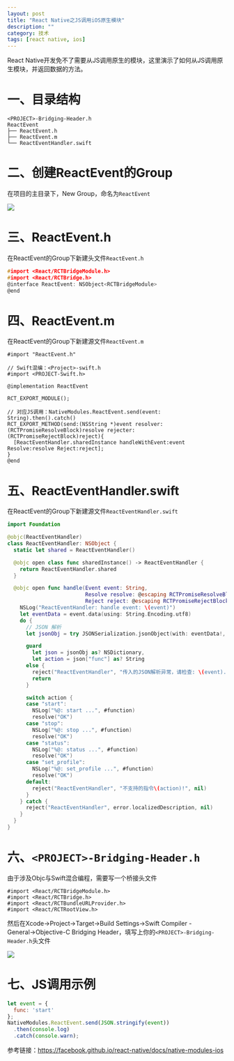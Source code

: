 ```yaml
---
layout: post
title: "React Native之JS调用iOS原生模块"
description: ""
category: 技术
tags: [react native, ios]
---
```


React Native开发免不了需要从JS调用原生的模块，这里演示了如何从JS调用原生模块，并返回数据的方法。

# 一、目录结构
```
<PROJECT>-Bridging-Header.h
ReactEvent
├── ReactEvent.h
├── ReactEvent.m
└── ReactEventHandler.swift
```

<!-- more -->


# 二、创建ReactEvent的Group

在项目的主目录下，New Group，命名为`ReactEvent`

![](https://media-1256569450.cos.ap-chengdu.myqcloud.com/blog/%E5%9B%BE%E7%89%87.png)

# 三、ReactEvent.h

在ReactEvent的Group下新建头文件`ReactEvent.h`

```c
#import <React/RCTBridgeModule.h>
#import <React/RCTBridge.h>
@interface ReactEvent: NSObject<RCTBridgeModule>
@end
```

# 四、ReactEvent.m

在ReactEvent的Group下新建源文件`ReactEvent.m`

```objc
#import "ReactEvent.h"

// Swift混编：<Project>-swift.h
#import <PROJECT-Swift.h>

@implementation ReactEvent

RCT_EXPORT_MODULE();

// 对应JS调用：NativeModules.ReactEvent.send(event: String).then().catch()
RCT_EXPORT_METHOD(send:(NSString *)event resolver:(RCTPromiseResolveBlock)resolve rejecter:(RCTPromiseRejectBlock)reject){
  [ReactEventHandler.sharedInstance handleWithEvent:event Resolve:resolve Reject:reject];
}
@end
```

# 五、ReactEventHandler.swift

在ReactEvent的Group下新建源文件`ReactEventHandler.swift`

```swift
import Foundation

@objc(ReactEventHandler)
class ReactEventHandler: NSObject {
  static let shared = ReactEventHandler()

  @objc open class func sharedInstance() -> ReactEventHandler {
    return ReactEventHandler.shared
  }

  @objc open func handle(Event event: String,
                         Resolve resolve: @escaping RCTPromiseResolveBlock,
                         Reject reject: @escaping RCTPromiseRejectBlock) {
    NSLog("ReactEventHandler: handle event: \(event)")
    let eventData = event.data(using: String.Encoding.utf8)
    do {
      // JSON 解析
      let jsonObj = try JSONSerialization.jsonObject(with: eventData!, options: [JSONSerialization.ReadingOptions.mutableLeaves])

      guard
        let json = jsonObj as? NSDictionary,
        let action = json["func"] as? String
      else {
        reject("ReactEventHandler", "传入的JSON解析异常，请检查: \(event).", nil)
        return
      }

      switch action {
      case "start":
        NSLog("%@: start ...", #function)
        resolve("OK")
      case "stop":
        NSLog("%@: stop ...", #function)
        resolve("OK")
      case "status":
        NSLog("%@: status ...", #function)
        resolve("OK")
      case "set_profile":
        NSLog("%@: set_profile ...", #function)
        resolve("OK")
      default:
        reject("ReactEventHandler", "不支持的指令\(action)!", nil)
      }
    } catch {
      reject("ReactEventHandler", error.localizedDescription, nil)
    }
  }
}
```

# 六、`<PROJECT>-Bridging-Header.h`

由于涉及Objc与Swift混合编程，需要写一个桥接头文件

```objc
#import <React/RCTBridgeModule.h>
#import <React/RCTBridge.h>
#import <React/RCTBundleURLProvider.h>
#import <React/RCTRootView.h>
```

然后在Xcode→Project→Target→Build Settings→Swift Compiler - General→Objective-C Bridging Header，填写上你的`<PROJECT>-Bridging-Header.h`头文件

![](https://media-1256569450.cos.ap-chengdu.myqcloud.com/blog/15557727768229.jpg)


# 七、JS调用示例

```js
let event = {
  func: 'start'
};
NativeModules.ReactEvent.send(JSON.stringify(event))
  .then(console.log)
  .catch(console.warn);
```

参考链接：https://facebook.github.io/react-native/docs/native-modules-ios